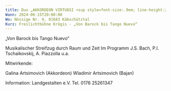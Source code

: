 ```yaml
---
title: Duo „AKKORDEON VIRTUOSI <sup style=font-size:.9em; line-height:2em;>®</sup>“
Wann: 2024-06-15T20:00:00
Wo: Nössige Nr. 9, 01683 Käbschütztal
Kurz: Freilichtbühne Krögis - „Von Barock bis Tango Nuevo“
---
```


„Von Barock bis Tango Nuevo“

Musikalischer Streifzug durch Raum und Zeit
 Im Programm J.S. Bach, P.I. Tschaikovskij, A. Piazzolla u.a.

Mitwirkende:

Galina Artsimovich (Akkordeon)
Wladimir Artsimovich (Bajan)


Information:
Landgestalten e.V.
		Tel. 0176 25261347